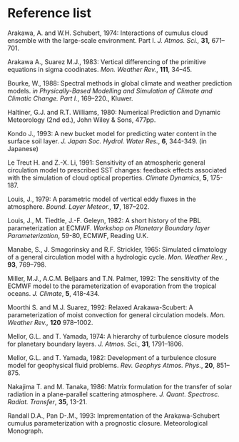 # Reference list

Arakawa, A. and W.H. Schubert, 1974:
Interactions of cumulus cloud ensemble with the large-scale
environment. Part I. <span>*J. Atmos. Sci.,*</span> <span>**31,**</span> 671–701.

Arakawa A., Suarez M.J., 1983:
Vertical differencing of the primitive equations
in sigma coodinates.
<span>*Mon. Weather Rev.*</span>, <span>**111**</span>, 34–45.

Bourke, W., 1988:
Spectral methods in global climate and weather prediction models.
<span>*in Physically-Based Modelling and Simulation of Climate
and Climatic Change. Part I.*</span>, 169–220., Kluwer.

Haltiner, G.J. and R.T. Williams, 1980:
Numerical Prediction and Dynamic Meteorology (2nd ed.),
John Wiley & Sons, 477pp.

Kondo J., 1993:
A new bucket model for predicting water content
in the surface soil layer.
<span>*J. Japan Soc. Hydrol. Water Res.*</span>, <span>**6**</span>, 344-349. (in Japanese)

Le Treut H. and Z.-X. Li, 1991:
Sensitivity of an atmospheric general circulation model to
prescribed SST changes: feedback effects associated with the
simulation of cloud optical properties.
<span>*Climate Dynamics*</span>, <span>**5**</span>, 175-187.

Louis, J., 1979:
A parametric model of vertical eddy fluxes in the
atmosphere.
<span>*Bound. Layer Meteor.*</span>, <span>**17**</span>, 187–202.

Louis, J., M. Tiedtle, J.-F. Geleyn, 1982:
A short history of the PBL parameterization at ECMWF.
<span>*Workshop on Planetary Boundary layer Parameterization*</span>,
59-80, ECMWF, Reading U.K.

Manabe, S., J. Smagorinsky and R.F. Strickler, 1965:
Simulated climatology of a general circulation model
with a hydrologic cycle.
<span>*Mon. Weather Rev.*</span> , <span>**93**</span>, 769–798.

Miller, M.J., A.C.M. Beljaars and T.N. Palmer, 1992:
The sensitivity of the ECMWF model
to the parameterization of evaporation from the tropical oceans.
<span>*J. Climate*</span>, <span>**5**</span>, 418-434.

Moorthi S. and M.J. Suarez, 1992:
Relaxed Arakawa-Scubert: A parameterization of moist convection
for general circulation models.
<span>*Mon. Weather Rev.,*</span> <span>**120**</span> 978–1002.

Mellor, G.L. and T. Yamada, 1974:
A hierarchy of turbulence closure models
for planetary boundary layers.
<span>*J. Atmos. Sci.*</span>, <span>**31**</span>, 1791–1806.

Mellor, G.L. and T. Yamada, 1982:
Development of a turbulence closure
model for geophysical fluid problems.
<span>*Rev. Geophys Atmos. Phys.*</span>, <span>**20**</span>, 851–875.

Nakajima T. and M. Tanaka, 1986:
Matrix formulation for the transfer of solar radiation
in a plane-parallel scattering atmosphere.
<span>*J. Quant. Spectrosc. Radiat. Transfer*</span>, <span>**35**</span>, 13-21.

Randall D.A., Pan D-.M., 1993:
Imprementation of the Arakawa-Schubert cumulus parameterization
with a prognostic closure.
<span>Meteorological Monograph.</span>
